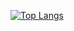 
[![Top Langs](https://github-readme-stats.vercel.app/api/top-langs/?username=NekosanQ&layout=compact&theme=merko)](https://github.com/anuraghazra/github-readme-stats)
